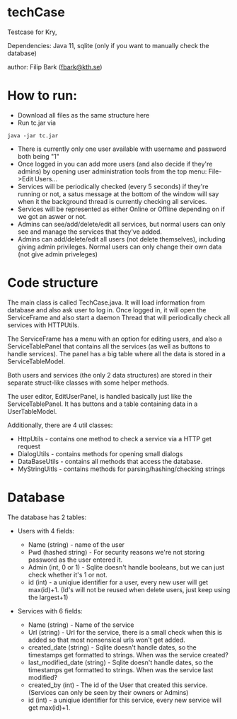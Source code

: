 # techCase
Testcase for Kry,

Dependencies: Java 11, sqlite (only if you want to manually check the database)

author: Filip Bark (fbark@kth.se)

# How to run:
- Download all files as the same structure here
- Run tc.jar via 
```
java -jar tc.jar
```
- There is currently only one user available with username and password both being "1"
- Once logged in you can add more users (and also decide if they're admins) by opening user administration tools from the top menu: File->Edit Users...
- Services will be periodically checked (every 5 seconds) if they're running or not, a satus message at the bottom of the window will say when it the background thread is currently checking all services.
- Services will be represented as either Online or Offline depending on if we got an aswer or not.
- Admins can see/add/delete/edit all services, but normal users can only see and manage the services that they've added.
- Admins can add/delete/edit all users (not delete themselves), including giving admin privileges. Normal users can only change their own data (not give admin priveleges)


# Code structure
The main class is called TechCase.java. It will load information from database and also ask user to log in.
Once logged in, it will open the ServiceFrame and also start a daemon Thread that will periodically check all services with HTTPUtils.

The ServiceFrame has a menu with an option for editing users, and also a ServiceTablePanel that contains all the services (as well as buttons to handle services). The panel has a big table where all the data is stored in a ServiceTableModel.

Both users and services (the only 2 data structures) are stored in their separate struct-like classes with some helper methods.

The user editor, EditUserPanel, is handled basically just like the ServiceTablePanel. It has buttons and a table containing data in a UserTableModel.

Additionally, there are 4 util classes:
- HttpUtils - contains one method to check a service via a HTTP get request
- DialogUtils - contains methods for opening small dialogs
- DataBaseUtils - contains all methods that access the database.
- MyStringUitls - contains methods for parsing/hashing/checking strings

# Database
The database has 2 tables:
- Users with 4 fields:
  - Name (string) - name of the user
  - Pwd (hashed string) - For security reasons we're not storing password as the user entered it.
  - Admin (int, 0 or 1) - Sqlite doesn't handle booleans, but we can just check whether it's 1 or not.
  - id (int) - a uniqiue identifier for a user, every new user will get max(id)+1. (Id's will not be reused when delete users, just keep using the largest+1)

- Services with 6 fields:
  - Name (string) - Name of the service
  - Url (string) - Url for the service, there is a small check when this is added so that most nonsensical urls won't get added.
  - created_date (string) - Sqlite doesn't handle dates, so the timestamps get formatted to strings. When was the service created?
  - last_modified_date (string) - Sqlite doesn't handle dates, so the timestamps get formatted to strings. When was the service last modified?
  - created_by (int) - The id of the User that created this service. (Services can only be seen by their owners or Admins)
  - id (int) - a uniqiue identifier for this service, every new service will get max(id)+1.
